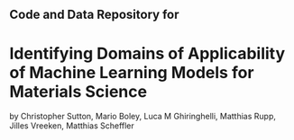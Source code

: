 ## Code and Data Repository for
# Identifying Domains of Applicability of Machine Learning Models for Materials Science
by Christopher Sutton, Mario Boley, Luca M Ghiringhelli, Matthias Rupp, Jilles Vreeken, Matthias Scheffler

